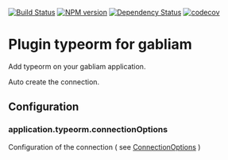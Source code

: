 [![Build Status][build-image]][build-url]
[![NPM version][npm-image]][npm-url]
[![Dependency Status][gemnasium-image]][gemnasium-url]
[![codecov][codecov-image]][codecov-url]

# Plugin typeorm for gabliam

Add typeorm on your gabliam application.

Auto create the connection.


## Configuration

### application.typeorm.connectionOptions
 Configuration of the connection ( see [ConnectionOptions](https://github.com/typeorm/typeorm/blob/master/src/connection/ConnectionOptions.ts) )



[build-image]: https://img.shields.io/travis/gabliam/typeorm/master.svg?style=flat-square
[build-url]: https://travis-ci.org/gabliam/typeorm
[npm-image]: https://img.shields.io/npm/v/@gabliam/typeorm.svg?style=flat-square
[npm-url]: https://github.com/gabliam/typeorm
[gemnasium-image]: http://img.shields.io/gemnasium/gabliam/typeorm.svg?style=flat-square
[gemnasium-url]: https://gemnasium.com/gabliam/typeorm
[codecov-image]: https://img.shields.io/codecov/c/github/gabliam/typeorm/master.svg?style=flat-square
[codecov-url]: https://codecov.io/gh/gabliam/typeorm

